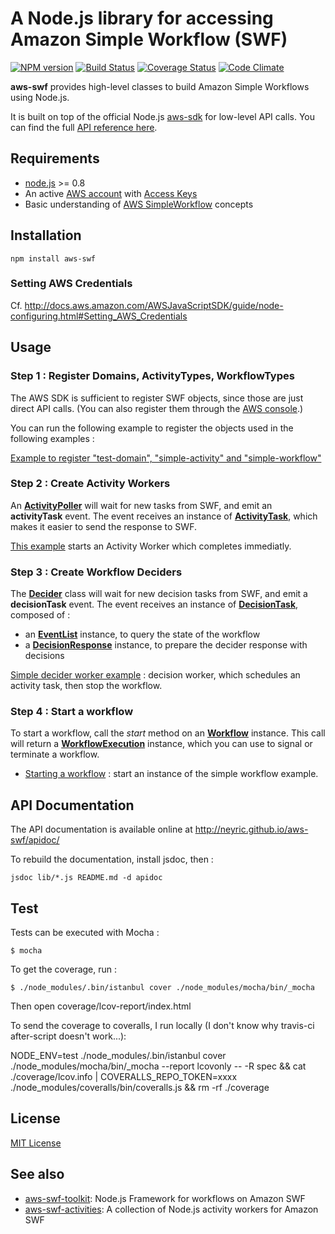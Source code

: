 # A Node.js library for accessing Amazon Simple Workflow (SWF)

[![NPM version](https://badge.fury.io/js/aws-swf.png)](http://badge.fury.io/js/aws-swf)
[![Build Status](https://travis-ci.org/neyric/aws-swf.png?branch=master)](https://travis-ci.org/neyric/aws-swf)
[![Coverage Status](https://coveralls.io/repos/neyric/aws-swf/badge.png?branch=master)](https://coveralls.io/r/neyric/aws-swf?branch=master)
[![Code Climate](https://codeclimate.com/github/neyric/aws-swf.png)](https://codeclimate.com/github/neyric/aws-swf)

**aws-swf** provides high-level classes to build Amazon Simple Workflows using Node.js.

It is built on top of the official Node.js [aws-sdk](http://aws.amazon.com/documentation/sdkfornodejs/) for low-level API calls. You can find the full [API reference here](http://docs.aws.amazon.com/AWSJavaScriptSDK/latest/frames.html).


## Requirements

 * [node.js](http://nodejs.org/) >= 0.8
 * An active [AWS account](http://aws.amazon.com/) with [Access Keys](http://docs.amazonwebservices.com/AWSSecurityCredentials/1.0/AboutAWSCredentials.html#AccessKeys)
 * Basic understanding of [AWS SimpleWorkflow](http://aws.amazon.com/en/documentation/swf/) concepts

## Installation

    npm install aws-swf


### Setting AWS Credentials

Cf. http://docs.aws.amazon.com/AWSJavaScriptSDK/guide/node-configuring.html#Setting_AWS_Credentials


## Usage


### Step 1 : Register Domains, ActivityTypes, WorkflowTypes

The AWS SDK is sufficient to register SWF objects, since those are just direct API calls.
(You can also register them through the [AWS console](https://console.aws.amazon.com/swf/home).)

You can run the following example to register the objects used in the following examples :

[Example to register "test-domain", "simple-activity" and "simple-workflow"](https://github.com/neyric/aws-swf/blob/master/examples/simple-register.js)



### Step 2 : Create Activity Workers

An **[ActivityPoller](http://neyric.github.io/aws-swf/apidoc/ActivityPoller.html)** will wait for new tasks from SWF, and emit an **activityTask** event.
The event receives an instance of **[ActivityTask](http://neyric.github.io/aws-swf/apidoc/ActivityTask.html)**, which makes it easier to send the response to SWF.

[This example](https://github.com/neyric/aws-swf/blob/master/examples/simple-activity-worker.js) starts an Activity Worker which completes immediatly.



### Step 3 : Create Workflow Deciders

The **[Decider](http://neyric.github.io/aws-swf/apidoc/Decider.html)** class will wait for new decision tasks from SWF, and emit a **decisionTask** event.
The event receives an instance of **[DecisionTask](http://neyric.github.io/aws-swf/apidoc/DecisionTask.html)**, composed of :

 * an **[EventList](http://neyric.github.io/aws-swf/apidoc/EventList.html)** instance, to query the state of the workflow
 * a **[DecisionResponse](http://neyric.github.io/aws-swf/apidoc/DecisionResponse.html)** instance, to prepare the decider response with decisions

[Simple decider worker example](https://github.com/neyric/aws-swf/blob/master/examples/simple-decider-worker.js) : decision worker, which schedules an activity task, then stop the workflow.



### Step 4 : Start a workflow

To start a workflow, call the *start* method on an **[Workflow](http://neyric.github.io/aws-swf/apidoc/Workflow.html)** instance. This call will return a **[WorkflowExecution](http://neyric.github.io/aws-swf/apidoc/WorkflowExecution.html)** instance, which you can use to signal or terminate a workflow.

* [Starting a workflow](https://github.com/neyric/aws-swf/blob/master/examples/simple-start.js) : start an instance of the simple workflow example.



## API Documentation

The API documentation is available online at http://neyric.github.io/aws-swf/apidoc/

To rebuild the documentation, install jsdoc, then :

    jsdoc lib/*.js README.md -d apidoc


## Test

Tests can be executed with Mocha :

    $ mocha

To get the coverage, run :

    $ ./node_modules/.bin/istanbul cover ./node_modules/mocha/bin/_mocha

Then open coverage/lcov-report/index.html


To send the coverage to coveralls, I run locally (I don't know why travis-ci after-script doesn't work...):

NODE_ENV=test ./node_modules/.bin/istanbul cover ./node_modules/mocha/bin/_mocha --report lcovonly -- -R spec && cat ./coverage/lcov.info | COVERALLS_REPO_TOKEN=xxxx ./node_modules/coveralls/bin/coveralls.js && rm -rf ./coverage

## License

[MIT License](https://raw.github.com/neyric/aws-swf/master/LICENSE.txt)


## See also

* [aws-swf-toolkit](https://github.com/neyric/aws-swf-toolkit): Node.js Framework for workflows on Amazon SWF
* [aws-swf-activities](https://github.com/neyric/aws-swf-activities): A collection of Node.js activity workers for Amazon SWF

